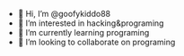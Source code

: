 - 👋 Hi, I’m @goofykiddo88
- 👀 I’m interested in hacking&programing
- 🌱 I’m currently learning programing
- 💞️ I’m looking to collaborate on programing


<!---
goofykiddo88/goofykiddo88 is a ✨ special ✨ repository because its `README.md` (this file) appears on your GitHub profile.
You can click the Preview link to take a look at your changes.
--->
